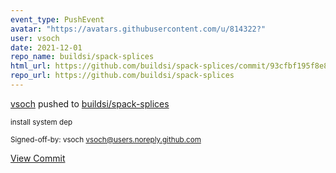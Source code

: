 ```yaml
---
event_type: PushEvent
avatar: "https://avatars.githubusercontent.com/u/814322?"
user: vsoch
date: 2021-12-01
repo_name: buildsi/spack-splices
html_url: https://github.com/buildsi/spack-splices/commit/93cfbf195f8e8cf5e5390b6fa1c659dcc3c18284
repo_url: https://github.com/buildsi/spack-splices
---
```


<a href='https://github.com/vsoch' target='_blank'>vsoch</a> pushed to <a href='https://github.com/buildsi/spack-splices' target='_blank'>buildsi/spack-splices</a>

<small>install system dep

Signed-off-by: vsoch <vsoch@users.noreply.github.com></small>

<a href='https://github.com/buildsi/spack-splices/commit/93cfbf195f8e8cf5e5390b6fa1c659dcc3c18284' target='_blank'>View Commit</a>
